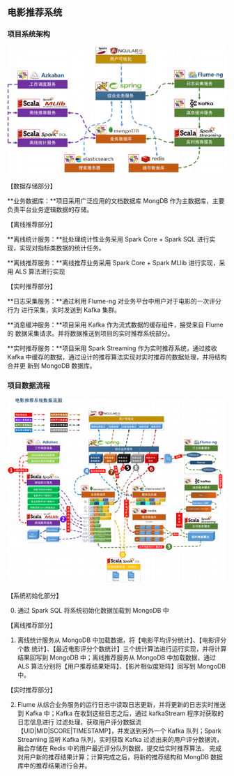 ## 电影推荐系统

### 项目系统架构

<img src="https://raw.githubusercontent.com/whn961227/images/master/data/20200825144259.png" style="zoom:80%;" />

【数据存储部分】

**业务数据库：**项目采用广泛应用的文档数据库 MongDB 作为主数据库，主要负责平台业务逻辑数据的存储。

【离线推荐部分】

**离线统计服务：**批处理统计性业务采用 Spark Core + Spark SQL 进行实现，实现对指标类数据的统计任务。

**离线推荐服务：**离线推荐业务采用 Spark Core + Spark MLlib 进行实现，采用 ALS 算法进行实现

【实时推荐部分】

**日志采集服务：**通过利用 Flume-ng 对业务平台中用户对于电影的一次评分行为 进行采集，实时发送到 Kafka 集群。

**消息缓冲服务：**项目采用 Kafka 作为流式数据的缓存组件，接受来自 Flume 的 数据采集请求。并将数据推送到项目的实时推荐系统部分。

**实时推荐服务：**项目采用 Spark Streaming 作为实时推荐系统，通过接收 Kafka 中缓存的数据，通过设计的推荐算法实现对实时推荐的数据处理，并将结构合并更 新到 MongoDB 数据库。

### 项目数据流程

<img src="https://raw.githubusercontent.com/whn961227/images/master/data/20200825144842.png"  />

【系统初始化部分】

0. 通过 Spark SQL 将系统初始化数据加载到 MongoDB 中

【离线推荐部分】

1. 离线统计服务从 MongoDB 中加载数据，将【电影平均评分统计】、【电影评分个数 统计】、【最近电影评分个数统计】三个统计算法进行运行实现，并将计算结果回写到 MongoDB 中；离线推荐服务从 MongoDB 中加载数据，通过 ALS 算法分别将【用户推荐结果矩阵】、【影片相似度矩阵】回写到 MongoDB 中。

【实时推荐部分】

2. Flume 从综合业务服务的运行日志中读取日志更新，并将更新的日志实时推送到 Kafka 中；Kafka 在收到这些日志之后，通过 kafkaStream 程序对获取的日志信息进行 过滤处理，获取用户评分数据流【UID|MID|SCORE|TIMESTAMP】，并发送到另外一个 Kafka 队列；Spark Streaming 监听 Kafka 队列，实时获取 Kafka 过滤出来的用户评分数据流，融合存储在 Redis 中的用户最近评分队列数据，提交给实时推荐算法， 完成对用户新的推荐结果计算；计算完成之后，将新的推荐结构和 MongDB 数据库中的推荐结果进行合并。

